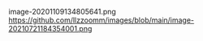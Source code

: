 image-20201109134805641.png
https://github.com/llzzoomm/images/blob/main/image-20210721184354001.png
